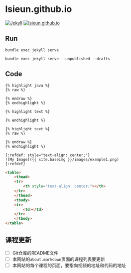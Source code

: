 # lsieun.github.io

[![Jekyll](https://img.shields.io/badge/built_for-Jekyll-red.svg)](https://jekyllrb.com/)
[![lsieun.github.io](https://img.shields.io/website/https/lsieun.github.io.svg?label=lsieun.github.io)](https://lsieun.github.io)

## Run

```shell
bundle exec jekyll serve
```

```shell
bundle exec jekyll serve --unpublished --drafts
```

## Code

```text
{% highlight java %}
{% raw %}

{% endraw %}
{% endhighlight %}
```

```text
{% highlight text %}

{% endhighlight %}
```

```text
{% highlight text %}
{% raw %}

{% endraw %}
{% endhighlight %}
```

```text
{:refdef: style="text-align: center;"}
![My Image]({{ site.baseimg }}/images/example1.png)
{:refdef}
```

```html
<table>
    <thead>
    <tr>
        <th style="text-align: center;"></th>
    </tr>
    </thead>
    <tbody>
    <tr>
        <td></td>
    </tr>
    </tbody>
</table>
```

## 课程更新

- [ ] Git仓库的README文件
- [ ] 本网站的`about.markdown`页面的课程列表要更新
- [ ] 本网站的每个课程的页面，要指向视频的地址和代码的地址
